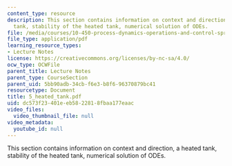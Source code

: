 ```yaml
---
content_type: resource
description: This section contains information on context and direction, a heated
  tank, stability of the heated tank, numerical solution of ODEs.
file: /media/courses/10-450-process-dynamics-operations-and-control-spring-2006/dc573f23401eeb5822818fbaa177eaac_5_heated_tank.pdf
file_type: application/pdf
learning_resource_types:
- Lecture Notes
license: https://creativecommons.org/licenses/by-nc-sa/4.0/
ocw_type: OCWFile
parent_title: Lecture Notes
parent_type: CourseSection
parent_uid: 5bb90adb-34cb-f6e3-b8f6-96370879bc41
resourcetype: Document
title: 5_heated_tank.pdf
uid: dc573f23-401e-eb58-2281-8fbaa177eaac
video_files:
  video_thumbnail_file: null
video_metadata:
  youtube_id: null
---
```

This section contains information on context and direction, a heated tank, stability of the heated tank, numerical solution of ODEs.